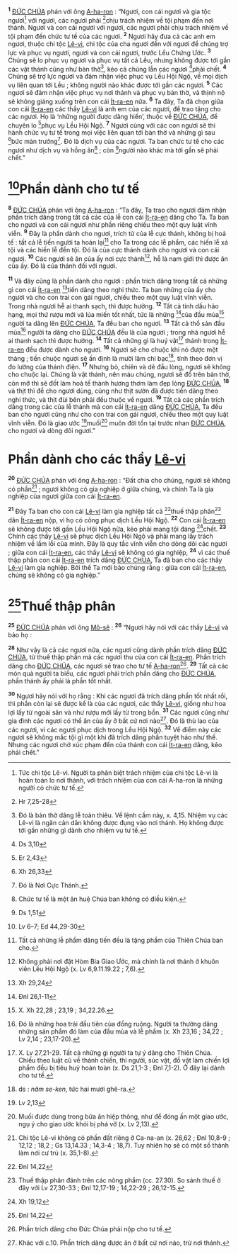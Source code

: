 <sup><b>1</b></sup> [ĐỨC CHÚA]() phán với ông [A-ha-ron]() : “Ngươi, con cái ngươi và gia tộc ngươi[^1] với ngươi, các ngươi phải [^1*]chịu trách nhiệm về tội phạm đến nơi thánh. Ngươi và con cái ngươi với ngươi, các ngươi phải chịu trách nhiệm về tội phạm đến chức tư tế của các ngươi. <sup><b>2</b></sup> Ngươi hãy đưa cả các anh em ngươi, thuộc chi tộc [Lê-vi](), chi tộc của cha ngươi đến với ngươi để chúng trợ lực và phục vụ ngươi, ngươi và con cái ngươi, trước Lều Chứng Ước. <sup><b>3</b></sup> Chúng sẽ lo phục vụ ngươi và phục vụ tất cả Lều, nhưng không được tới gần các vật thánh cũng như bàn thờ[^2], kẻo cả chúng lẫn các ngươi [^2*]phải chết. <sup><b>4</b></sup> Chúng sẽ trợ lực ngươi và đảm nhận việc phục vụ Lều Hội Ngộ, về mọi dịch vụ liên quan tới Lều ; không người nào khác được tới gần các ngươi. <sup><b>5</b></sup> Các ngươi sẽ đảm nhận việc phục vụ nơi thánh và phục vụ bàn thờ, và thịnh nộ sẽ không giáng xuống trên con cái [Ít-ra-en]() nữa. <sup><b>6</b></sup> Ta đây, Ta đã chọn giữa con cái [Ít-ra-en]() các thầy [Lê-vi]() là anh em của các ngươi, để trao tặng cho các ngươi. Họ là ‘những người được dâng hiến’, thuộc về [ĐỨC CHÚA](), để chuyên lo [^3*]phục vụ Lều Hội Ngộ. <sup><b>7</b></sup> Ngươi cùng với các con ngươi sẽ thi hành chức vụ tư tế trong mọi việc liên quan tới bàn thờ và những gì sau [^4*]bức màn trướng[^3]. Đó là dịch vụ của các ngươi. Ta ban chức tư tế cho các ngươi như dịch vụ và hồng ân[^4] ; còn [^5*]người nào khác mà tới gần sẽ phải chết.”


# [^6*]Phần dành cho tư tế
<sup><b>8</b></sup> [ĐỨC CHÚA]() phán với ông [A-ha-ron]() : “Ta đây, Ta trao cho ngươi đảm nhận phần trích dâng trong tất cả các của lễ con cái [Ít-ra-en]() dâng cho Ta. Ta ban cho ngươi và con cái ngươi như phần riêng chiếu theo một quy luật vĩnh viễn. <sup><b>9</b></sup> Đây là phần dành cho ngươi, trích từ của lễ cực thánh, không bị hoả tế : tất cả lễ tiến người ta hoàn lại[^5] cho Ta trong các lễ phẩm, các hiến lễ xá tội và các hiến lễ đền tội. Đó là của cực thánh dành cho ngươi và con cái ngươi. <sup><b>10</b></sup> Các ngươi sẽ ăn của ấy nơi cực thánh[^6], hễ là nam giới thì được ăn của ấy. Đó là của thánh đối với ngươi.

<sup><b>11</b></sup> Và đây cũng là phần dành cho ngươi : phần trích dâng trong tất cả những gì con cái [Ít-ra-en]() [^7*]tiến dâng theo nghi thức. Ta ban những của ấy cho ngươi và cho con trai con gái ngươi, chiếu theo một quy luật vĩnh viễn. Trong nhà ngươi hễ ai thanh sạch, thì được hưởng. <sup><b>12</b></sup> Tất cả tinh dầu hảo hạng, mọi thứ rượu mới và lúa miến tốt nhất, tức là những [^8*]của đầu mùa[^7] người ta dâng lên [ĐỨC CHÚA](), Ta đều ban cho ngươi. <sup><b>13</b></sup> Tất cả thổ sản đầu mùa[^8] người ta dâng cho [ĐỨC CHÚA]() đều là của ngươi ; trong nhà ngươi hễ ai thanh sạch thì được hưởng. <sup><b>14</b></sup> Tất cả những gì là huý vật[^9] thánh trong [Ít-ra-en]() đều được dành cho ngươi. <sup><b>16</b></sup> Ngươi sẽ cho chuộc khi nó được một tháng ; tiền chuộc ngươi sẽ ấn định là mười lăm chỉ bạc[^12], tính theo đơn vị đo lường của thánh điện. <sup><b>17</b></sup> Nhưng bò, chiên và dê đầu lòng, ngươi sẽ không cho chuộc lại. Chúng là vật thánh, nên máu chúng, ngươi sẽ đổ trên bàn thờ, còn mỡ thì sẽ đốt làm hoả tế thành hương thơm làm đẹp lòng [ĐỨC CHÚA](), <sup><b>18</b></sup> và thịt thì để cho ngươi dùng, cũng như thịt sườn đã được tiến dâng theo nghi thức, và thịt đùi bên phải đều thuộc về ngươi. <sup><b>19</b></sup> Tất cả các phần trích dâng trong các của lễ thánh mà con cái [Ít-ra-en]() dâng [ĐỨC CHÚA](), Ta đều ban cho ngươi cũng như cho con trai con gái ngươi, chiếu theo một quy luật vĩnh viễn. Đó là giao ước [^10*]muối[^13] muôn đời tồn tại trước nhan [ĐỨC CHÚA](), cho ngươi và dòng dõi ngươi.”


# Phần dành cho các thầy [Lê-vi]()
<sup><b>20</b></sup> [ĐỨC CHÚA]() phán với ông [A-ha-ron]() : “Đất chia cho chúng, ngươi sẽ không có phần[^14] ; ngươi không có gia nghiệp ở giữa chúng, và chính Ta là gia nghiệp của ngươi giữa con cái [Ít-ra-en]().

<sup><b>21</b></sup> Đây Ta ban cho con cái [Lê-vi]() làm gia nghiệp tất cả [^11*]thuế thập phân[^15] dân [Ít-ra-en]() nộp, vì họ có công phục dịch Lều Hội Ngộ. <sup><b>22</b></sup> Con cái [Ít-ra-en]() sẽ không được tới gần Lều Hội Ngộ nữa, kẻo phải mang tội đáng [^12*]chết. <sup><b>23</b></sup> Chính các thầy [Lê-vi]() sẽ phục dịch Lều Hội Ngộ và phải mang lấy trách nhiệm về lầm lỗi của mình. Đây là quy tắc vĩnh viễn cho dòng dõi các ngươi ; giữa con cái [Ít-ra-en](), các thầy [Lê-vi]() sẽ không có gia nghiệp, <sup><b>24</b></sup> vì các thuế thập phân con cái [Ít-ra-en]() trích dâng [ĐỨC CHÚA](), Ta đã ban cho các thầy [Lê-vi]() làm gia nghiệp. Bởi thế Ta mới bảo chúng rằng : giữa con cái [Ít-ra-en](), chúng sẽ không có gia nghiệp.”


# [^13*]Thuế thập phân
<sup><b>25</b></sup> [ĐỨC CHÚA]() phán với ông [Mô-sê]() : <sup><b>26</b></sup> “Ngươi hãy nói với các thầy [Lê-vi]() và bảo họ :

<sup><b>28</b></sup> Như vậy là cả các ngươi nữa, các ngươi cũng dành phần trích dâng [ĐỨC CHÚA](), từ thuế thập phân mà các ngươi thu của con cái [Ít-ra-en](). Phần trích dâng cho [ĐỨC CHÚA](), các ngươi sẽ trao cho tư tế [A-ha-ron]()[^17]. <sup><b>29</b></sup> Tất cả các món quà người ta biếu, các ngươi phải trích phần dâng cho [ĐỨC CHÚA](), phần thánh ấy phải là phần tốt nhất.

<sup><b>30</b></sup> Ngươi hãy nói với họ rằng : Khi các ngươi đã trích dâng phần tốt nhất rồi, thì phần còn lại sẽ được kể là của các ngươi, các thầy [Lê-vi](), giống như hoa lợi lấy từ ngoài sân và như rượu mới lấy từ trong bồn. <sup><b>31</b></sup> Các ngươi cũng như gia đình các ngươi có thể ăn của ấy ở bất cứ nơi nào[^18]. Đó là thù lao của các ngươi, vì các ngươi phục dịch trong Lều Hội Ngộ. <sup><b>32</b></sup> Về điểm này các ngươi sẽ không mắc tội gì một khi đã trích dâng phần tuyệt hảo như thế. Nhưng các ngươi chớ xúc phạm đến của thánh con cái [Ít-ra-en]() dâng, kẻo phải chết.”

[^1]: Tức chi tộc Lê-vi. Người ta phân biệt trách nhiệm của chi tộc Lê-vi là hoàn toàn lo nơi thánh, với trách nhiệm của con cái A-ha-ron là những người có chức tư tế.
[^2]: Đó là bàn thờ dâng lễ toàn thiêu. Về lệnh cấm này, x. 4,15. Nhiệm vụ các Lê-vi là ngăn cản dân không được đụng vào nơi thánh. Họ không được tới gần những gì dành cho nhiệm vụ tư tế.
[^3]: Đó là Nơi Cực Thánh.
[^4]: Chức tư tế là một ân huệ Chúa ban không có điều kiện.
[^5]: Tất cả những lễ phẩm dâng tiến đều là tặng phẩm của Thiên Chúa ban cho.
[^6]: Không phải nơi đặt Hòm Bia Giao Ước, mà chính là nơi thánh ở khuôn viên Lều Hội Ngộ (x. Lv 6,9.11.19.22 ; 7,6).
[^7]: X. Xh 22,28 ; 23,19 ; 34,22.26.
[^8]: Đó là những hoa trái đầu tiên của đồng ruộng. Người ta thường dâng những sản phẩm đó làm của đầu mùa và lễ phẩm (x. Xh 23,16 ; 34,22 ; Lv 2,14 ; 23,17-20).
[^9]: X. Lv 27,21-29. Tất cả những gì người ta tự ý dâng cho Thiên Chúa. Chiếu theo luật cũ về thánh chiến, thì người, súc vật, đồ vật làm chiến lợi phẩm đều bị tiêu huỷ hoàn toàn (x. Ds 21,1-3 ; Đnl 7,1-2). Ở đây lại dành cho tư tế.
[^12]: ds : *năm se-ken*, tức hai mươi ghê-ra.
[^13]: Muối được dùng trong bữa ăn hiệp thông, như để đóng ấn một giao ước, ngụ ý cho giao ước khỏi bị phá vỡ (x. Lv 2,13).
[^14]: Chi tộc Lê-vi không có phần đất riêng ở Ca-na-an (x. 26,62 ; Đnl 10,8-9 ; 12,12 ; 18,2 ; Gs 13,14.33 ; 14,3-4 ; 18,7). Tuy nhiên họ sẽ có một số thành làm nơi cư trú (x. 35,1-8).
[^15]: Thuế thập phân đánh trên các nông phẩm (cc. 27.30). So sánh thuế ở đây với Lv 27,30-33 ; Đnl 12,17-19 ; 14,22-29 ; 26,12-15.
[^17]: Phần trích dâng cho Đức Chúa phải nộp cho tư tế.
[^18]: Khác với c.10. Phần trích dâng được ăn ở bất cứ nơi nào, trừ nơi thánh.
[^1*]: Hr 7,25-28
[^2*]: Ds 3,10
[^3*]: Er 2,43
[^4*]: Xh 26,33
[^5*]: Ds 1,51
[^6*]: Lv 6–7; Ed 44,29-30
[^7*]: Xh 29,24
[^8*]: Đnl 26,1-11
[^10*]: Lv 2,13
[^11*]: Đnl 14,22
[^12*]: Xh 19,12
[^13*]: Đnl 14,22
